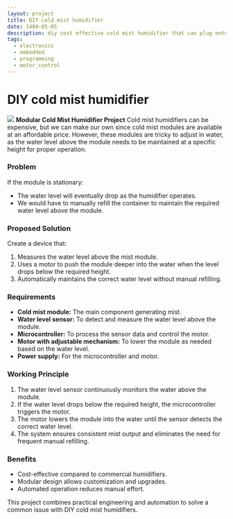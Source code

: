 ```yaml
---
layout: project
title: DIY cold mist humidifier
date: 1404-05-05
description: diy cost effective cold mist humidifier that can plug onto any container
tags:
  - electronics
  - embedded
  - programming
  - motor_control
---
```


# DIY cold mist humidifier
![](Pasted%20image%2020250727222152.png)
**Modular Cold Mist Humidifier Project**
Cold mist humidifiers can be expensive, but we can make our own since cold mist modules are available at an affordable price. However, these modules are tricky to adjust in water, as the water level above the module needs to be maintained at a specific height for proper operation.

### Problem
If the module is stationary:

- The water level will eventually drop as the humidifier operates.
- We would have to manually refill the container to maintain the required water level above the module.

### Proposed Solution

Create a device that:

1. Measures the water level above the mist module.
2. Uses a motor to push the module deeper into the water when the level drops below the required height.
3. Automatically maintains the correct water level without manual refilling.

### Requirements
- **Cold mist module:** The main component generating mist.
- **Water level sensor:** To detect and measure the water level above the module.
- **Microcontroller:** To process the sensor data and control the motor.
- **Motor with adjustable mechanism:** To lower the module as needed based on the water level.
- **Power supply:** For the microcontroller and motor.

### Working Principle
1. The water level sensor continuously monitors the water above the module.
2. If the water level drops below the required height, the microcontroller triggers the motor.
3. The motor lowers the module into the water until the sensor detects the correct water level.
4. The system ensures consistent mist output and eliminates the need for frequent manual refilling.

### Benefits
- Cost-effective compared to commercial humidifiers.
- Modular design allows customization and upgrades.
- Automated operation reduces manual effort.

This project combines practical engineering and automation to solve a common issue with DIY cold mist humidifiers.